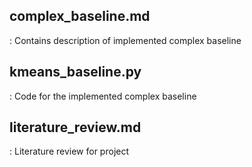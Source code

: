 ## complex_baseline.md
: Contains description of implemented complex baseline

## kmeans_baseline.py
: Code for the implemented complex baseline

## literature_review.md
: Literature review for project

